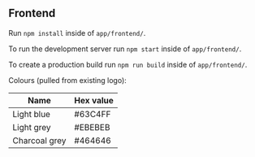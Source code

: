 ## Frontend

Run `npm install` inside of `app/frontend/`.

To run the development server run `npm start` inside of `app/frontend/`.

To create a production build run `npm run build` inside of `app/frontend/`.

Colours (pulled from existing logo):

| Name         | Hex value     |
| ------------ | ------------- |
| Light blue   | #63C4FF       |
| Light grey   | #EBEBEB       |
| Charcoal grey| #464646       |
